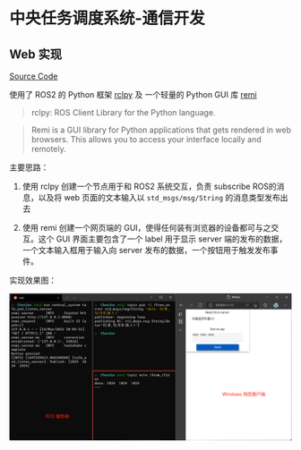 # 中央任务调度系统-通信开发

## Web 实现

[Source Code](central_system/talk_and_listen_server.py)

使用了 ROS2 的 Python 框架 [rclpy](https://github.com/ros2/rclpy) 及 一个轻量的 Python GUI 库 [remi](https://github.com/rawpython/remi)

> rclpy: ROS Client Library for the Python language.

> Remi is a GUI library for Python applications that gets rendered in web browsers. This allows you to access your interface locally and remotely.

主要思路：

1. 使用 rclpy 创建一个节点用于和 ROS2 系统交互，负责 subscribe ROS的消息，以及将 web 页面的文本输入以 `std_msgs/msg/String` 的消息类型发布出去

2. 使用 remi 创建一个网页端的 GUI，使得任何装有浏览器的设备都可与之交互。这个 GUI 界面主要包含了一个 label 用于显示 server 端的发布的数据，一个文本输入框用于输入向 server 发布的数据，一个按钮用于触发发布事件。

实现效果图：

![web](docs/web.png)
